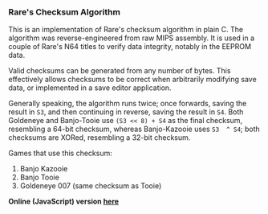 ### Rare's Checksum Algorithm
This is an implementation of Rare's checksum algorithm in plain C. The algorithm was reverse-engineered from raw MIPS assembly. It is used in a couple of Rare's N64 titles to verify data integrity, notably in the EEPROM data. 

Valid checksums can be generated from any number of bytes. This effectively allows checksums to be correct when arbitrarily modifying save data, or implemented in a save editor application.

Generally speaking, the algorithm runs twice; once forwards, saving the result in `S3`, and then continuing in reverse, saving the result in `S4`. Both Goldeneye and Banjo-Tooie use `(S3 << 8) + S4` as the final checksum, resembling a 64-bit checksum, whereas Banjo-Kazooie uses `S3  ^ S4`; both checksums are XORed, resembling a 32-bit checksum.


Games that use this checksum:
  1. Banjo Kazooie
  2. Banjo Tooie
  3. Goldeneye 007 (same checksum as Tooie)

**Online (JavaScript) version [here](http://jsbin.com/bicare/quiet)**
